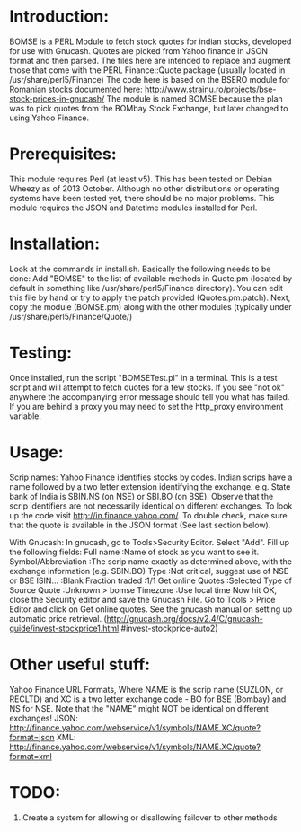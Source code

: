 Introduction:
=============
BOMSE is a PERL Module to fetch stock quotes for indian stocks, developed
for use with Gnucash. Quotes are picked from Yahoo finance in JSON format
and then parsed.
The files here are intended to replace and augment those that come with the
PERL Finance::Quote package (usually located in /usr/share/perl5/Finance)
The code here is based on the BSERO module for Romanian stocks documented
here: http://www.strainu.ro/projects/bse-stock-prices-in-gnucash/
The module is named BOMSE because the plan was to pick quotes from the
BOMbay Stock Exchange, but later changed to using Yahoo Finance.

Prerequisites:
==============
This module requires Perl (at least v5). This has been tested on Debian Wheezy
as of 2013 October. Although no other distributions or operating systems have
been tested yet, there should be no major problems. 
This module requires the JSON and Datetime modules installed for Perl.

Installation:
=============
Look at the commands in install.sh. Basically the following needs to be done:
Add "BOMSE" to the list of available methods in Quote.pm (located by default
in something like /usr/share/perl5/Finance directory). You can edit this file
by hand or try to apply the patch provided (Quotes.pm.patch). Next, copy the 
module (BOMSE.pm) along with the other modules (typically under
/usr/share/perl5/Finance/Quote/)

Testing:
========
Once installed, run the script "BOMSETest.pl" in a terminal. This is a test
script and will attempt to fetch quotes for a few stocks. If you see 
"not ok" anywhere the accompanying error message should tell you what has
failed. If you are behind a proxy you may need to set the http_proxy
environment variable. 

Usage:
======
Scrip names:
Yahoo Finance identifies stocks by codes. Indian scrips have a name followed
by a two letter extension identifying the exchange.
e.g. State bank of India is SBIN.NS (on NSE) or SBI.BO (on BSE). Observe that
the scrip identifiers are not necessarily identical on different exchanges.
To look up the code visit http://in.finance.yahoo.com/. To double check, make
sure that the quote is available in the JSON format (See last section below).

With Gnucash:
In gnucash, go to Tools>Security Editor. Select "Add".
Fill up the following fields:
Full name		:Name of stock as you want to see it.
Symbol/Abbreviation	:The scrip name exactly as determined above, with the
			 exchange information (e.g. SBIN.BO)
Type			:Not critical, suggest use of NSE or BSE
ISIN...			:Blank
Fraction traded		:1/1
Get online Quotes	:Selected
Type of Source Quote	:Unknown > bomse
Timezone		:Use local time
Now hit OK, close the Security editor and save the Gnucash File.
Go to Tools > Price Editor and click on Get online quotes.
See the gnucash manual on setting up automatic price retrieval.
(http://gnucash.org/docs/v2.4/C/gnucash-guide/invest-stockprice1.html
#invest-stockprice-auto2)


Other useful stuff:
===================
Yahoo Finance URL Formats, Where NAME is the scrip name (SUZLON, or RECLTD)
and XC is a two letter exchange code - BO for BSE (Bombay) and NS for NSE.
Note that the "NAME" might NOT be identical on different exchanges!
JSON:	http://finance.yahoo.com/webservice/v1/symbols/NAME.XC/quote?format=json
XML:	http://finance.yahoo.com/webservice/v1/symbols/NAME.XC/quote?format=xml

TODO:
=====
1. Create a system for allowing or disallowing failover to other methods
